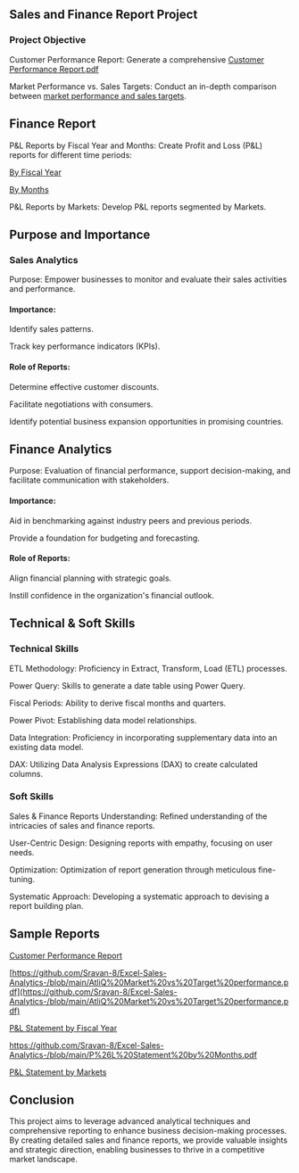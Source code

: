 ## Sales and Finance Report Project

### Project Objective

Customer Performance Report: Generate a comprehensive [Customer Performance Report.pdf](https://github.com/Sravan-8/Excel-Sales-Analytics-/blob/main/Customer%20Performance%20Report.pdf)

Market Performance vs. Sales Targets: Conduct an in-depth comparison between [market performance and sales targets](https://github.com/Sravan-8/Excel-Sales-Analytics-/blob/main/AtliQ%20Market%20vs%20Target%20performance.pdf).

## Finance Report
P&L Reports by Fiscal Year and Months: Create Profit and Loss (P&L) reports for different time periods:

[By Fiscal Year](https://github.com/Sravan-8/Excel-Sales-Analytics-/blob/main/P%20%26%20L%20by%20Fiscal%20Years.pdf)

[By Months](https://github.com/Sravan-8/Excel-Sales-Analytics-/blob/main/P%26L%20Statement%20by%20Months.pdf)

P&L Reports by Markets: Develop P&L reports segmented by Markets.

## Purpose and Importance
### Sales Analytics
Purpose: Empower businesses to monitor and evaluate their sales activities and performance.

#### Importance:

Identify sales patterns.

Track key performance indicators (KPIs).

#### Role of Reports:

Determine effective customer discounts.

Facilitate negotiations with consumers.

Identify potential business expansion opportunities in promising countries.

## Finance Analytics

Purpose: Evaluation of financial performance, support decision-making, and facilitate communication with stakeholders.
#### Importance:

Aid in benchmarking against industry peers and previous periods.

Provide a foundation for budgeting and forecasting.

#### Role of Reports:

Align financial planning with strategic goals.

Instill confidence in the organization's financial outlook.

## Technical & Soft Skills
### Technical Skills

ETL Methodology: Proficiency in Extract, Transform, Load (ETL) processes.

Power Query: Skills to generate a date table using Power Query.

Fiscal Periods: Ability to derive fiscal months and quarters.

Power Pivot: Establishing data model relationships.

Data Integration: Proficiency in incorporating supplementary data into an existing data model.

DAX: Utilizing Data Analysis Expressions (DAX) to create calculated columns.

### Soft Skills
Sales & Finance Reports Understanding: Refined understanding of the intricacies of sales and finance reports.

User-Centric Design: Designing reports with empathy, focusing on user needs.

Optimization: Optimization of report generation through meticulous fine-tuning.

Systematic Approach: Developing a systematic approach to devising a report building plan.

## Sample Reports
[Customer Performance Report](https://github.com/Sravan-8/Excel-Sales-Analytics-/blob/main/Customer%20Performance%20Report.pdf)



[https://github.com/Sravan-8/Excel-Sales-Analytics-/blob/main/AtliQ%20Market%20vs%20Target%20performance.pdf](https://github.com/Sravan-8/Excel-Sales-Analytics-/blob/main/AtliQ%20Market%20vs%20Target%20performance.pdf)


[P&L Statement by Fiscal Year](https://github.com/Sravan-8/Excel-Sales-Analytics-/blob/main/P%20%26%20L%20by%20Fiscal%20Years.pdf)

https://github.com/Sravan-8/Excel-Sales-Analytics-/blob/main/P%26L%20Statement%20by%20Months.pdf

[
P&L Statement by Markets](https://github.com/Sravan-8/Excel-Sales-Analytics-/blob/main/P%26L%20Statement%20by%20Markets.pdf)






## Conclusion
This project aims to leverage advanced analytical techniques and comprehensive reporting to enhance business decision-making processes. By creating detailed sales and finance reports, we provide valuable insights and strategic direction, enabling businesses to thrive in a competitive market landscape.
